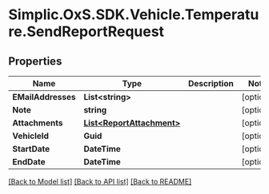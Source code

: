 # Simplic.OxS.SDK.Vehicle.Temperature.SendReportRequest

## Properties

Name | Type | Description | Notes
------------ | ------------- | ------------- | -------------
**EMailAddresses** | **List&lt;string&gt;** |  | [optional] 
**Note** | **string** |  | [optional] 
**Attachments** | [**List&lt;ReportAttachment&gt;**](ReportAttachment.md) |  | [optional] 
**VehicleId** | **Guid** |  | [optional] 
**StartDate** | **DateTime** |  | [optional] 
**EndDate** | **DateTime** |  | [optional] 

[[Back to Model list]](../README.md#documentation-for-models) [[Back to API list]](../README.md#documentation-for-api-endpoints) [[Back to README]](../README.md)

